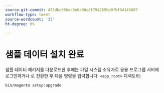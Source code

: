 ```yaml
---
source-git-commit: 475dbc056ac3e6a00c8f794259bb0fbf04143687
workflow-type: tm+mt
source-wordcount: '33'
ht-degree: 0%

---
```

# 샘플 데이터 설치 완료

샘플 데이터 패키지를 다운로드한 후에는 파일 시스템 소유자로 응용 프로그램 서버에 로그인하거나 로 전환한 후 다음 명령을 입력합니다. `<app_root>` 디렉토리:

```bash
bin/magento setup:upgrade
```
